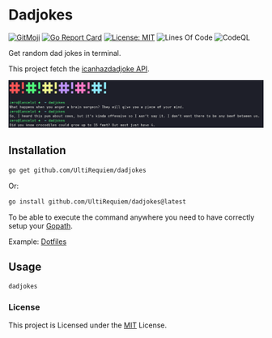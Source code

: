 # Dadjokes

[![GitMoji](https://img.shields.io/badge/Gitmoji-%F0%9F%8E%A8%20-FFDD67.svg)](https://gitmoji.dev)
[![Go Report Card](https://goreportcard.com/badge/github.com/UltiRequiem/dadjokes)](https://goreportcard.com/report/github.com/UltiRequiem/dadjokes)
[![License: MIT](https://img.shields.io/badge/License-MIT-blue.svg)](https://opensource.org/licenses/MIT)
![Lines Of Code](https://img.shields.io/tokei/lines/github.com/UltiRequiem/dadjokes?color=blue&label=Total%20Lines)
![CodeQL](https://github.com/UltiRequiem/dadjokes/workflows/CodeQL/badge.svg)

Get random dad jokes in terminal.

This project fetch the [icanhazdadjoke API](https://icanhazdadjoke.com/api).

![Screenshot](./screenshot.png)

## Installation

```bash
go get github.com/UltiRequiem/dadjokes
```

Or:

```bash
go install github.com/UltiRequiem/dadjokes@latest
```

To be able to execute the command anywhere you need to have correctly setup your [Gopath](https://golang.org/doc/gopath_code).

Example: [Dotfiles](https://github.com/UltiRequiem/dotfiles/blob/53fece48cc95521e67a7a9277d6146aa14fe32f3/.zshrc#L32)

## Usage

```bash
dadjokes
```

### License

This project is Licensed under the [MIT](./LICENSE.md) License.
